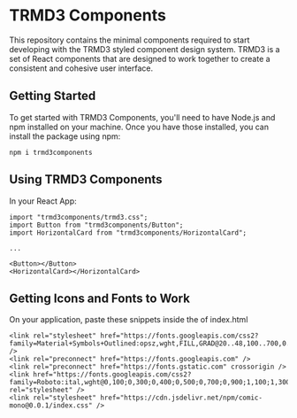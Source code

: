 # TRMD3 Components

This repository contains the minimal components required to start developing with the TRMD3 styled component design system. TRMD3 is a set of React components that are designed to work together to create a consistent and cohesive user interface.

## Getting Started

To get started with TRMD3 Components, you'll need to have Node.js and npm installed on your machine. Once you have those installed, you can install the package using npm:

<code>npm i trmd3components</code>

## Using TRMD3 Components

In your React App:

```
import "trmd3components/trmd3.css";
import Button from "trmd3components/Button";
import HorizontalCard from "trmd3components/HorizontalCard";

...

<Button></Button>
<HorizontalCard></HorizontalCard>
```
## Getting Icons and Fonts to Work

On your application, paste these snippets inside the <head> of index.html
```
<link rel="stylesheet" href="https://fonts.googleapis.com/css2?family=Material+Symbols+Outlined:opsz,wght,FILL,GRAD@20..48,100..700,0..1,-50..200" />
<link rel="preconnect" href="https://fonts.googleapis.com" />
<link rel="preconnect" href="https://fonts.gstatic.com" crossorigin />
<link href="https://fonts.googleapis.com/css2?family=Roboto:ital,wght@0,100;0,300;0,400;0,500;0,700;0,900;1,100;1,300;1,400;1,500;1,700;1,900&display=swap" rel="stylesheet" />
<link rel="stylesheet" href="https://cdn.jsdelivr.net/npm/comic-mono@0.0.1/index.css" />
```
